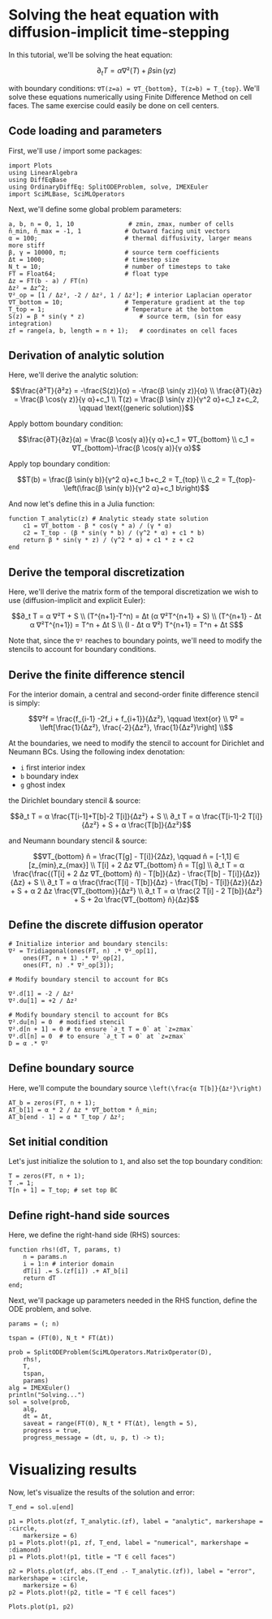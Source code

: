 # Solving the heat equation with diffusion-implicit time-stepping

In this tutorial, we'll be solving the heat equation:

```math
∂_t T = α ∇²(T) + β \sin(γ z)
```

with boundary conditions: ``∇T(z=a) = ∇T_{bottom}, T(z=b) = T_{top}``. We'll solve these equations numerically using Finite Difference Method on cell faces. The same exercise could easily be done on cell centers.

## Code loading and parameters

First, we'll use / import some packages:

```@example diffusionimplicit
import Plots
using LinearAlgebra
using DiffEqBase
using OrdinaryDiffEq: SplitODEProblem, solve, IMEXEuler
import SciMLBase, SciMLOperators
```

Next, we'll define some global problem parameters:

```@example diffusionimplicit
a, b, n = 0, 1, 10               # zmin, zmax, number of cells
n̂_min, n̂_max = -1, 1            # Outward facing unit vectors
α = 100;                        # thermal diffusivity, larger means more stiff
β, γ = 10000, π;                # source term coefficients
Δt = 1000;                      # timestep size
N_t = 10;                       # number of timesteps to take
FT = Float64;                   # float type
Δz = FT(b - a) / FT(n)
Δz² = Δz^2;
∇²_op = [1 / Δz², -2 / Δz², 1 / Δz²]; # interior Laplacian operator
∇T_bottom = 10;                 # Temperature gradient at the top
T_top = 1;                      # Temperature at the bottom
S(z) = β * sin(γ * z)               # source term, (sin for easy integration)
zf = range(a, b, length = n + 1);   # coordinates on cell faces
```

## Derivation of analytic solution

Here, we'll derive the analytic solution:

```math
\frac{∂²T}{∂²z} = -\frac{S(z)}{α} = -\frac{β \sin(γ z)}{α} \\
\frac{∂T}{∂z} = \frac{β \cos(γ z)}{γ α}+c_1 \\
T(z) = \frac{β \sin(γ z)}{γ^2 α}+c_1 z+c_2, \qquad \text{(generic solution)}
```

Apply bottom boundary condition:

```math
\frac{∂T}{∂z}(a) = \frac{β \cos(γ a)}{γ α}+c_1 = ∇T_{bottom} \\
c_1 = ∇T_{bottom}-\frac{β \cos(γ a)}{γ α}
```

Apply top boundary condition:

```math
T(b) = \frac{β \sin(γ b)}{γ^2 α}+c_1 b+c_2 = T_{top} \\
c_2 = T_{top}-\left(\frac{β \sin(γ b)}{γ^2 α}+c_1 b\right)
```

And now let's define this in a Julia function:

```@example diffusionimplicit
function T_analytic(z) # Analytic steady state solution
    c1 = ∇T_bottom - β * cos(γ * a) / (γ * α)
    c2 = T_top - (β * sin(γ * b) / (γ^2 * α) + c1 * b)
    return β * sin(γ * z) / (γ^2 * α) + c1 * z + c2
end
```

## Derive the temporal discretization

Here, we'll derive the matrix form of the temporal discretization we wish to use (diffusion-implicit and explicit Euler):

```math
∂_t T = α ∇²T + S \\
(T^{n+1}-T^n) = Δt (α  ∇²T^{n+1} + S) \\
(T^{n+1} - Δt α ∇²T^{n+1}) = T^n + Δt S \\
(I - Δt α ∇²) T^{n+1} = T^n + Δt S
```

Note that, since the ``∇²`` reaches to boundary points, we'll need to modify the stencils to account for boundary conditions.

## Derive the finite difference stencil

For the interior domain, a central and second-order finite difference stencil is simply:

```math
∇²f = \frac{f_{i-1} -2f_i + f_{i+1}}{Δz²}, \qquad \text{or} \\
∇² = \left[\frac{1}{Δz²}, \frac{-2}{Δz²}, \frac{1}{Δz²}\right] \\
```

At the boundaries, we need to modify the stencil to account for Dirichlet and Neumann BCs. Using the following index denotation:

  - `i` first interior index
  - `b` boundary index
  - `g` ghost index

the Dirichlet boundary stencil & source:

```math
∂_t T = α \frac{T[i-1]+T[b]-2 T[i]}{Δz²} + S \\
∂_t T = α \frac{T[i-1]-2 T[i]}{Δz²} + S + α \frac{T[b]}{Δz²}
```

and Neumann boundary stencil & source:

```math
∇T_{bottom} n̂ = \frac{T[g] - T[i]}{2Δz}, \qquad    n̂ = [-1,1] ∈ [z_{min},z_{max}] \\
T[i] + 2 Δz ∇T_{bottom} n̂ = T[g] \\
∂_t T = α \frac{\frac{(T[i] + 2 Δz ∇T_{bottom} n̂) - T[b]}{Δz} - \frac{T[b] - T[i]}{Δz}}{Δz} + S \\
∂_t T = α \frac{\frac{T[i] - T[b]}{Δz} - \frac{T[b] - T[i]}{Δz}}{Δz} + S + α 2 Δz \frac{∇T_{bottom}}{Δz²} \\
∂_t T = α \frac{2 T[i] - 2 T[b]}{Δz²} + S + 2α \frac{∇T_{bottom} n̂}{Δz}
```

## Define the discrete diffusion operator

```@example diffusionimplicit
# Initialize interior and boundary stencils:
∇² = Tridiagonal(ones(FT, n) .* ∇²_op[1],
    ones(FT, n + 1) .* ∇²_op[2],
    ones(FT, n) .* ∇²_op[3]);

# Modify boundary stencil to account for BCs

∇².d[1] = -2 / Δz²
∇².du[1] = +2 / Δz²

# Modify boundary stencil to account for BCs
∇².du[n] = 0  # modified stencil
∇².d[n + 1] = 0 # to ensure `∂_t T = 0` at `z=zmax`
∇².dl[n] = 0  # to ensure `∂_t T = 0` at `z=zmax`
D = α .* ∇²
```

## Define boundary source

Here, we'll compute the boundary source ``\left(\frac{α T[b]}{Δz²}\right)``

```@example diffusionimplicit
AT_b = zeros(FT, n + 1);
AT_b[1] = α * 2 / Δz * ∇T_bottom * n̂_min;
AT_b[end - 1] = α * T_top / Δz²;
```

## Set initial condition

Let's just initialize the solution to `1`, and also set the top boundary condition:

```@example diffusionimplicit
T = zeros(FT, n + 1);
T .= 1;
T[n + 1] = T_top; # set top BC
```

## Define right-hand side sources

Here, we define the right-hand side (RHS) sources:

```@example diffusionimplicit
function rhs!(dT, T, params, t)
    n = params.n
    i = 1:n # interior domain
    dT[i] .= S.(zf[i]) .+ AT_b[i]
    return dT
end;
```

Next, we'll package up parameters needed in the RHS function, define the ODE problem, and solve.

```@example diffusionimplicit
params = (; n)

tspan = (FT(0), N_t * FT(Δt))

prob = SplitODEProblem(SciMLOperators.MatrixOperator(D),
    rhs!,
    T,
    tspan,
    params)
alg = IMEXEuler()
println("Solving...")
sol = solve(prob,
    alg,
    dt = Δt,
    saveat = range(FT(0), N_t * FT(Δt), length = 5),
    progress = true,
    progress_message = (dt, u, p, t) -> t);
```

# Visualizing results

Now, let's visualize the results of the solution and error:

```@example diffusionimplicit
T_end = sol.u[end]

p1 = Plots.plot(zf, T_analytic.(zf), label = "analytic", markershape = :circle,
    markersize = 6)
p1 = Plots.plot!(p1, zf, T_end, label = "numerical", markershape = :diamond)
p1 = Plots.plot!(p1, title = "T ∈ cell faces")

p2 = Plots.plot(zf, abs.(T_end .- T_analytic.(zf)), label = "error", markershape = :circle,
    markersize = 6)
p2 = Plots.plot!(p2, title = "T ∈ cell faces")

Plots.plot(p1, p2)
```
